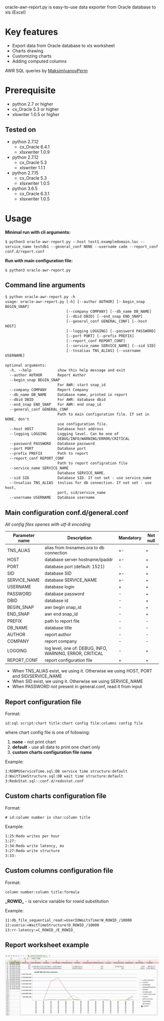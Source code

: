 oracle-awr-report.py is easy-to-use data exporter from Oracle database to xls (Excel)

# Key features
* Export data from Oracle database to xls worksheet
* Charts drawing
* Customizing charts
* Adding computed columns

AWR SQL queries by [MaksimIvanovPerm](https://github.com/MaksimIvanovPerm)

# Prerequisite
* python 2.7 or higher
* cx_Oracle 5.3 or higher
* xlswriter 1.0.5 or higher

## Tested on
* python 2.7.12
  * cx_Oracle 6.4.1
  * xlsxwriter 1.0.9
* python 2.7.12
  * cx_Oracle 5.3
  * xlswriter 1.1.1
* python 2.7.15
  * cx_Oracle 5.3
  * xlsxwriter 1.0.5
* python 3.6.5
  * cx_Oracle 6.3.1 
  * xlsxwriter 1.0.5

# Usage

**Minimal run with cli arguments:**
```
$ python3 oracle-awr-report.py --host test1.exampledomain.loc --service_name testdb1 --general_conf NONE --username cade --report_conf conf.d/report.conf 
```
**Run with main configuration file:**
```
$ python3 oracle-awr-report.py
```

## Command line arguments
```
$ python oracle-awr-report.py -h
usage: oracle-awr-report.py [-h] [--author AUTHOR] [--begin_snap BEGIN_SNAP]
                            [--company COMPANY] [--db_name DB_NAME]
                            [--dbid DBID] [--end_snap END_SNAP]
                            [--general_conf GENERAL_CONF] [--host HOST]
                            [--logging LOGGING] [--password PASSWORD]
                            [--port PORT] [--prefix PREFIX]
                            [--report_conf REPORT_CONF]
                            [--service_name SERVICE_NAME] [--sid SID]
                            [--tnsalias TNS_ALIAS] [--username USERNAME]

optional arguments:
  -h, --help            show this help message and exit
  --author AUTHOR       Report Author
  --begin_snap BEGIN_SNAP
                        For AWR: start snap_id
  --company COMPANY     Report Company
  --db_name DB_NAME     Database name, printed in report
  --dbid DBID           For AWR: database dbid
  --end_snap END_SNAP   For AWR: end snap_id
  --general_conf GENERAL_CONF
                        Path to main configuration file. If set in NONE, don't
                        use configuration file.
  --host HOST           Database host address
  --logging LOGGING     Logging level. Can be one of
                        DEBUG/INFO/WARNING/ERROR/CRITICAL
  --password PASSWORD   Database password
  --port PORT           Database port
  --prefix PREFIX       Path to report
  --report_conf REPORT_CONF
                        Path to report configration file
  --service_name SERVICE_NAME
                        Database SERVICE_NAME.
  --sid SID             Database SID. If not set - use service_name
  --tnsalias TNS_ALIAS  tnslias for db connection. If not set - use host,
                        port, sid/service_name
  --username USERNAME   Database username
```

## Main configuration **conf.d/general.conf**
_All config files openes with utf-8 encoding_

| Parameter name | Description                              		    | Mandatory | Not null
| -------------- | -------------------------------------------------------- | --------- | --------
| TNS_ALIAS      | alias from tnsnames.ora to db connection 		    | +-        | +
| HOST           | database server hostname/ipaddr			    | +-        | +
| PORT		 | database port (default: 1521)                            | -         | +
| SID            | database SID                                             | +-        | +
| SERVICE_NAME   | database SERVICE_NAME                                    | +-        | +
| USERNAME       | database login                            		    | +         | +
| PASSWORD       | database password                        		    | -         | +
| DBID		 | database id						    | -         | +
| BEGIN_SNAP     | awr begin snap_id  			                    | -         | +
| END_SNAP       | awr end snap_id                 		            | -         | +
| PREFIX         | path to report file                  		    | -         | -
| DB_NAME        | database title     			                    | -         | -
| AUTHOR         | report author                            		    | -         | -
| COMPANY        | report company            		                    | -         | -
| LOGGING        | log level, one of: DEBUG, INFO, WARNING, ERROR, CRITICAL | -         | +
| REPORT_CONF    | report configuration file 				    | +         | +

* When TNS_ALIAS exist, we using it. Otherwise we using HOST, PORT and SID/SERVICE_NAME
* When SID exist, we using it. Otherwise we using SERVICE_NAME
* When PASSWORD not present in general.conf, read it from input

## Report configuration file
Format:
```
id:sql script:chart title:chart config file:columns config file
```
where chart config file is one of following:
1. **none** - not print chart
2. **default** - use all data to print one chart only
3. **custom charts configuration file name**

Example:
```
1:RDBMSServiceTime.sql:DB service time structure:default
2:WaitTimeStructure.sql:DB wait time structure:default
3:RedoStat.sql::conf.d/redostat.conf
```

## Custom charts configuration file
Format:
```
# id:column number in char:column title

```

Example:
```
1:25:Redo writes per hour
1:27:
2:34:Redo write latency, ms
3:27:Redo write structure
3:33:
```

## Custom columns configuration file
Format:
```
column number:column title:formula
```

**\_ROWID\_** - is service variable for rowid substitution

Example:
```
11:db_file_sequential_read:=UserIOWaitsTime!W_ROWID_/10000
12:userio:=WaitTimeStructure!D_ROWID_/10000
13:rr-latency:=C_ROWID_/E_ROWID_
```

## Report worksheet example
![DB wait time structure](DOC/oracle-awr-report.png)
